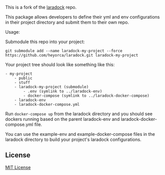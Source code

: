 This is a fork of the <a href="https://github.com/laradock/laradock">laradock</a> repo. 

This package allows developers to define their yml and env configurations in their project directory and submit them to their own repo.

Usage:

Submodule this repo into your project:

```
git submodule add --name laradock-my-project --force https://github.com/heyorca/laradock.git laradock-my-project
```

Your project tree should look like something like this:

```
- my-project
    - public
    - stuff
    - laradock-my-project (submodule)
        - .env (symlink to ../laradock-env)
        - docker-compose (symlink to ../laradock-docker-compose)
    - laradock-env
    - laradock-docker-compose.yml
```
    
Run `docker-compose up` from the laradock directory and you should see dockers running based on the parent laradock-env and laradock-docker-compose.yml file.

You can use the example-env and example-docker-compose files in the laradock directory to build your project's laradock configurations.

## License

[MIT License](https://github.com/laradock/laradock/blob/master/LICENSE)

